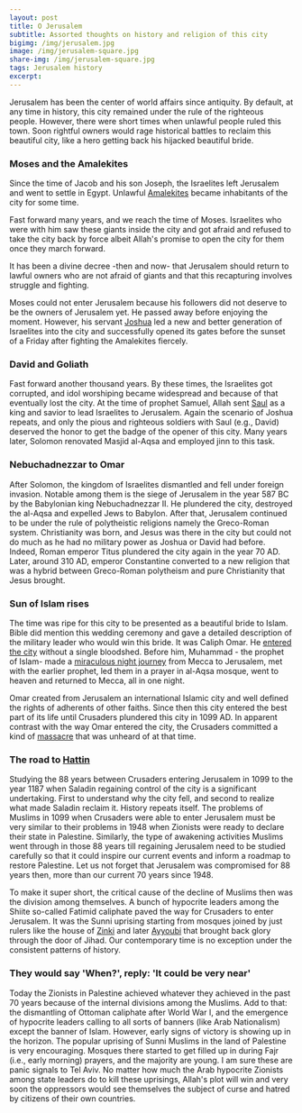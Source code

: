 ```yaml
---
layout: post
title: O Jerusalem
subtitle: Assorted thoughts on history and religion of this city
bigimg: /img/jerusalem.jpg
image: /img/jerusalem-square.jpg
share-img: /img/jerusalem-square.jpg
tags: Jerusalem history
excerpt: 
---
```


Jerusalem has been the center of world affairs since antiquity. By default, at any time in history, this city remained under the rule of the righteous people. However, there were short times when unlawful people ruled this town. Soon rightful owners would rage historical battles to reclaim this beautiful city, like a hero getting back his hijacked beautiful bride. 

### Moses and the Amalekites
 
Since the time of Jacob and his son Joseph, the Israelites left Jerusalem and went to settle in Egypt. Unlawful [Amalekites](https://en.wikipedia.org/wiki/Amalek) became inhabitants of the city for some time. 

Fast forward many years, and we reach the time of Moses. Israelites who were with him saw these giants inside the city and got afraid and refused to take the city back by force albeit Allah's promise to open the city for them once they march forward. 

It has been a divine decree -then and now- that Jerusalem should return to lawful owners who are not afraid of giants and that this recapturing involves struggle and fighting. 

Moses could not enter Jerusalem because his followers did not deserve to be the owners of Jerusalem yet. He passed away before enjoying the moment. However, his servant [Joshua](https://en.wikipedia.org/wiki/Joshua) led a new and better generation of Israelites into the city and successfully opened its gates before the sunset of a Friday after fighting the Amalekites fiercely.

### David and Goliath

Fast forward another thousand years. By these times, the Israelites got corrupted, and idol worshiping became widespread and because of that eventually lost the city. At the time of prophet Samuel, Allah sent [Saul](https://en.wikipedia.org/wiki/Saul) as a king and savior to lead Israelites to Jerusalem. Again the scenario of Joshua repeats, and only the pious and righteous soldiers with Saul (e.g., David) deserved the honor to get the badge of the opener of this city. Many years later, Solomon renovated Masjid al-Aqsa and employed jinn to this task. 

### Nebuchadnezzar to Omar

After Solomon, the kingdom of Israelites dismantled and fell under foreign invasion. Notable among them is the siege of Jerusalem in the year 587 BC by the Babylonian king Nebuchadnezzar II. He plundered the city, destroyed the al-Aqsa and expelled Jews to Babylon. After that, Jerusalem continued to be under the rule of polytheistic religions namely the Greco-Roman system. Christianity was born, and Jesus was there in the city but could not do much as he had no military power as Joshua or David had before.  Indeed, Roman emperor Titus plundered the city again in the year 70 AD. Later, around 310 AD, emperor Constantine converted to a new religion that was a hybrid between Greco-Roman polytheism and pure Christianity that Jesus brought.  

### Sun of Islam rises

The time was ripe for this city to be presented as a beautiful bride to Islam. Bible did mention this wedding ceremony and gave a detailed description of the military leader who would win this bride. It was Caliph Omar. He [entered the city](https://en.wikipedia.org/wiki/Siege_of_Jerusalem_(636%E2%80%93637)) without a single bloodshed. Before him, Muhammad - the prophet of Islam- made a [miraculous night journey](https://abdurrahman.org/2015/05/16/description-of-the-night-journey-sahih-bukhari/) from Mecca to Jerusalem, met with the earlier prophet, led them in a prayer in al-Aqsa mosque, went to heaven and returned to Mecca, all in one night. 

Omar created from Jerusalem an international Islamic city and well defined the rights of adherents of other faiths. Since then this city entered the best part of its life until Crusaders plundered this city in 1099 AD. In apparent contrast with the way Omar entered the city, the Crusaders committed a kind of [massacre](https://en.wikipedia.org/wiki/Siege_of_Jerusalem_(1099)) that was unheard of at that time. 

### The road to [Hattin](https://en.wikipedia.org/wiki/Battle_of_Hattin)

Studying the 88 years between Crusaders entering Jerusalem in 1099 to the year 1187 when Saladin regaining control of the city is a significant undertaking. First to understand why the city fell, and second to realize what made Saladin reclaim it. History repeats itself. The problems of Muslims in 1099 when Crusaders were able to enter Jerusalem must be very similar to their problems in 1948 when Zionists were ready to declare their state in Palestine. Similarly, the type of awakening activities Muslims went through in those 88 years till regaining Jerusalem need to be studied carefully so that it could inspire our current events and inform a roadmap to restore Palestine. Let us not forget that Jerusalem was compromised for 88 years then, more than our current 70 years since 1948. 

To make it super short, the critical cause of the decline of Muslims then was the division among themselves. A bunch of hypocrite leaders among the Shiite so-called Fatimid caliphate paved the way for Crusaders to enter Jerusalem. It was the Sunni uprising starting from mosques joined by just rulers like the house of [Zinki](https://en.wikipedia.org/wiki/Nur_ad-Din_(died_1174)) and later [Ayyoubi](https://en.wikipedia.org/wiki/Saladin) that brought back glory through the door of Jihad. Our contemporary time is no exception under the consistent patterns of history. 

### They would say 'When?', reply: 'It could be very near'

Today the Zionists in Palestine achieved whatever they achieved in the past 70 years because of the internal divisions among the  Muslims. Add to that: the dismantling of Ottoman caliphate after World War I, and the emergence of hypocrite leaders calling to all sorts of banners (like Arab Nationalism) except the banner of Islam. However, early signs of victory is showing up in the horizon. The popular uprising of Sunni Muslims in the land of Palestine is very encouraging. Mosques there started to get filled up in during Fajr (i.e., early morning) prayers, and the majority are young. I am sure these are panic signals to Tel Aviv. No matter how much the Arab hypocrite Zionists among state leaders do to kill these uprisings, Allah's plot will win and very soon the oppressors would see themselves the subject of curse and hatred by citizens of their own countries. 